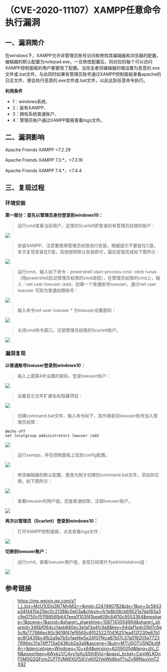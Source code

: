 （CVE-2020-11107）XAMPP任意命令执行漏洞
=======================================

一、漏洞简介
------------

在windows下，XAMPP允许非管理员账号访问和修改其编辑器和浏览器的配置，编辑器的默认配置为notepad.exe，一旦修改配置后，则对应的每个可以访问XAMPP控制面板的用户都更改了配置。当攻击者将编辑器的值设置为恶意的.exe文件或.bat文件，与此同时如果有管理员账号通过XAMPP控制面板查看apache的日志文件，便会执行恶意的.exe文件或.bat文件，以此达到任意命令执行。

**利用条件**

-   1：windows系统、
-   2：装有XAMPP、
-   3：拥有系统普通账户、
-   4：管理员账户通过XAMPP面板查看logs文件。

二、漏洞影响
------------

Apache Friends XAMPP \<7.2.29

Apache Friends XAMPP 7.3.\*，\<7.3.16

Apache Friends XAMPP 7.4.\*，\<7.4.4

三、复现过程
------------

### 环境安装

**第一部分：首先以管理员身份登录到windows10：**

> 运行cmd查看当前用户，这里的Scarlett即登录的有管理员权限的账户：

![](resource/(CVE-2020-11107)XAMPP任意命令执行漏洞/media/rId25.png)

> 安装XAMPP，注意要使用管理员权限进行安装，根据提示不要装在C盘，本次复现安装在D盘，其他按照默认安装即可，最后安装完成如下图所示：

![](resource/(CVE-2020-11107)XAMPP任意命令执行漏洞/media/rId26.png)

> 运行cmd，输入如下命令：powershell start-process cmd -verb runas
> （用powershell启动管理员权限的cmd进程），在管理员权限的cmd上，输入：net
> user lowuser /add，创建一个普通账号lowuser，通过net user lowuser
> 可知为普通权限账号：

![](resource/(CVE-2020-11107)XAMPP任意命令执行漏洞/media/rId27.png)

> 输入命令net user lowuser \* 为lowuser设置密码：

![](resource/(CVE-2020-11107)XAMPP任意命令执行漏洞/media/rId28.png)

> 关闭cmd命令窗口，注销管理员权限的Scarlett账户。

![](resource/(CVE-2020-11107)XAMPP任意命令执行漏洞/media/rId29.png)

### 漏洞复现

**以普通账号lowuser登录到windows10：**

> 输入上面第4步设置的密码，登录lowuser账户：

![](resource/(CVE-2020-11107)XAMPP任意命令执行漏洞/media/rId31.png)

> 设置显示文件扩展名和隐藏项目：

![](resource/(CVE-2020-11107)XAMPP任意命令执行漏洞/media/rId32.png)

> 创建command.bat文件，输入命令如下，其作用是将lowuser账号加入管理员权限：

    @echo off 
    net localgroup administrators lowuser /add

![](resource/(CVE-2020-11107)XAMPP任意命令执行漏洞/media/rId33.png)

> 运行xampp，并在控制面板上找到config配置。

![](resource/(CVE-2020-11107)XAMPP任意命令执行漏洞/media/rId34.png)

> 修改编辑器的默认配置，更改为刚才创建的command.bat文件，添加并应用，如下图所示：

![](resource/(CVE-2020-11107)XAMPP任意命令执行漏洞/media/rId35.png)

> 查看lowuser的用户组，还是普通权限，注销lowuser账户。

![](resource/(CVE-2020-11107)XAMPP任意命令执行漏洞/media/rId36.png)

**再次以管理员（Scarlett）登录到windows10：**

> 打开XAMPP控制面板，点击查看logs文件：

![](resource/(CVE-2020-11107)XAMPP任意命令执行漏洞/media/rId37.gif)

**切换到lowuser账户：**

> 运行cmd，查看lowuser用户组，发现已经提升为administators组：

![](resource/(CVE-2020-11107)XAMPP任意命令执行漏洞/media/rId38.png)

参考链接
--------

> https://mp.weixin.qq.com/s?\_\_biz=MzU1ODg3NTMyMQ==&mid=2247490782&idx=1&sn=3c5843a34f4415e25bc0c21388c0e03a&chksm=fc1e8b08cb69021e7da183a3c9e0750cf51f9856fb647eea1f103f41bea609c64f10c9553364&mpshare=1&scene=1&srcid=&sharer\_sharetime=1587143054964&sharer\_shareid=346bf064ccfaeb680ec3e1af3a4fc9a8&key=64daf1adc09d7c6e5cfb777986ec80c9619f47ef9565c6f0252270416251ea412f230e87b1ec8f3435bc4fb2a9a7b5cfaef4e5e24f07f4ca67b17c37a019205e77237996ec31a74ff713a0436cb2a3a9&ascene=1&uin=MTU0OTU5NDkzMA==&devicetype=Windows+10+x64&version=6209005d&lang=zh\_CN&exportkey=AWykz1/C4yy1gXuSSIh8VsI=&pass\_ticket=CsmWLKOnF5M0Q2QFomZUfTPJMWXGf5jEVxKfIZtVeWb8bpfTluZvRRNsuVmT2X9Z
